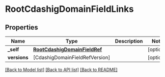 # RootCdashigDomainFieldLinks

## Properties
Name | Type | Description | Notes
------------ | ------------- | ------------- | -------------
**_self** | [**RootCdashigDomainFieldRef**](RootCdashigDomainFieldRef.md) |  | [optional] 
**versions** | [CdashigDomainFieldRefVersion] |  | [optional] 

[[Back to Model list]](../README.md#documentation-for-models) [[Back to API list]](../README.md#documentation-for-api-endpoints) [[Back to README]](../README.md)


